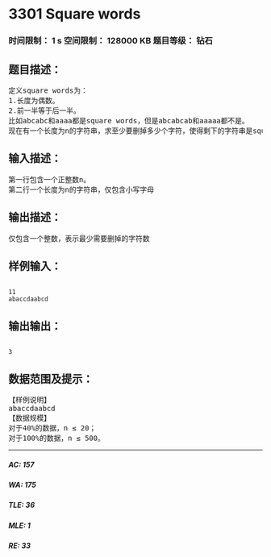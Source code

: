 # 3301 Square words   
### 时间限制： 1 s     空间限制： 128000 KB     题目等级： 钻石  
## 题目描述：  

<pre>
定义square words为：
1.长度为偶数。
2.前一半等于后一半。
比如abcabc和aaaa都是square words，但是abcabcab和aaaaa都不是。
现在有一个长度为n的字符串，求至少要删掉多少个字符，使得剩下的字符串是square words。
</pre>
  
  
## 输入描述：  

<pre>
第一行包含一个正整数n。
第二行一个长度为n的字符串，仅包含小写字母
</pre>
  
  
## 输出描述：  

<pre>
仅包含一个整数，表示最少需要删掉的字符数
</pre>
  
  
## 样例输入：  

<pre><code>
11
abaccdaabcd
</code></pre>
  
  
## 输出输出：  

<pre><code>
3
</code></pre>
  
  
## 数据范围及提示：  

<pre>
【样例说明】
abaccdaabcd
【数据规模】
对于40%的数据，n ≤ 20；
对于100%的数据，n ≤ 500。
</pre>
  
  
***  

##### AC: 157  
##### WA: 175  
##### TLE: 36  
##### MLE: 1  
##### RE: 33  
